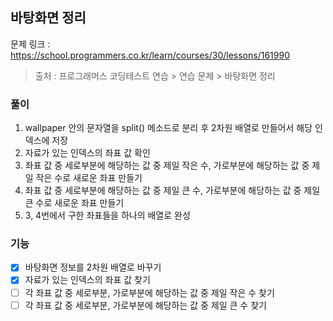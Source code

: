 ## 바탕화면 정리
문제 링크 : https://school.programmers.co.kr/learn/courses/30/lessons/161990
> 출처 : 프로그래머스 코딩테스트 연습 > 연습 문제 > 바탕화면 정리

### 풀이
1. wallpaper 안의 문자열을 split() 메소드로 분리 후 2차원 배열로 만들어서 해당 인덱스에 저장
2. 자료가 있는 인덱스의 좌표 값 확인
3. 좌표 값 중 세로부분에 해당하는 값 중 제일 작은 수, 가로부분에 해당하는 값 중 제일 작은 수로 새로운 좌표 만들기
4. 좌표 값 중 세로부분에 해당하는 값 중 제일 큰 수, 가로부분에 해당하는 값 중 제일 큰 수로 새로운 좌표 만들기
5. 3, 4번에서 구한 좌표들을 하나의 배열로 완성

### 기능
- [x] 바탕화면 정보를 2차원 배열로 바꾸기
- [x] 자료가 있는 인덱스의 좌표 값 찾기
- [ ] 각 좌표 값 중 세로부분, 가로부분에 해당하는 값 중 제일 작은 수 찾기
- [ ] 각 좌표 값 중 세로부분, 가로부분에 해당하는 값 중 제일 큰 수 찾기

